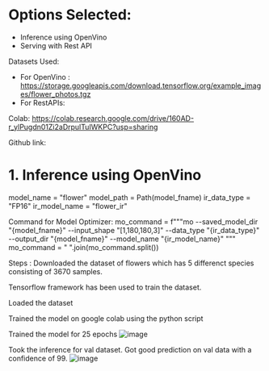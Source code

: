 # Options Selected:
* Inference using OpenVino
* Serving with Rest API

Datasets Used:
* For OpenVino :
https://storage.googleapis.com/download.tensorflow.org/example_images/flower_photos.tgz
* For RestAPIs:


Colab:
https://colab.research.google.com/drive/160AD-r_ylPugdn01Zi2aDrpulTuIWKPC?usp=sharing

Github link:

# 1. Inference using OpenVino 

model_name = "flower"
model_path = Path(model_fname)
ir_data_type = "FP16"
ir_model_name = "flower_ir"


Command for Model Optimizer:
mo_command = f"""mo
                 --saved_model_dir "{model_fname}"
                 --input_shape "[1,180,180,3]"
                 --data_type "{ir_data_type}"
                 --output_dir "{model_fname}"
                 --model_name "{ir_model_name}"
                 """
mo_command = " ".join(mo_command.split())

Steps :
Downloaded the dataset of flowers which has 5 differenct species consisting of 3670 samples.

Tensorflow framework has been used to train the dataset.

Loaded the dataset 

Trained the model on google colab using the python script 

Trained the model for 25 epochs
![image](https://user-images.githubusercontent.com/99698941/203488042-4fc9ac5c-989f-4783-92f6-c09fe7af4b51.png)


Took the inference for val dataset. 
Got good prediction on val data with a confidence of 99.
![image](https://user-images.githubusercontent.com/99698941/203488485-9702d65a-61d4-4987-923f-e19621fcc4a0.png)



